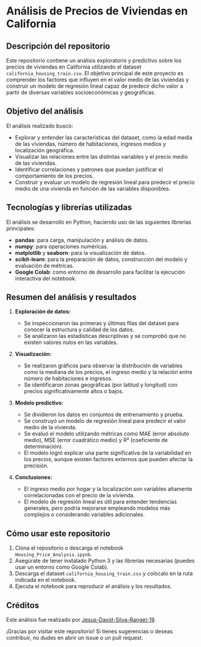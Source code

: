# Análisis de Precios de Viviendas en California

## Descripción del repositorio

Este repositorio contiene un análisis exploratorio y predictivo sobre los precios de viviendas en California utilizando el dataset `california_housing_train.csv`. El objetivo principal de este proyecto es comprender los factores que influyen en el valor medio de las viviendas y construir un modelo de regresión lineal capaz de predecir dicho valor a partir de diversas variables socioeconómicas y geográficas.

## Objetivo del análisis

El análisis realizado buscó:

- Explorar y entender las características del dataset, como la edad media de las viviendas, número de habitaciones, ingresos medios y localización geográfica.
- Visualizar las relaciones entre las distintas variables y el precio medio de las viviendas.
- Identificar correlaciones y patrones que puedan justificar el comportamiento de los precios.
- Construir y evaluar un modelo de regresión lineal para predecir el precio medio de una vivienda en función de las variables disponibles.

## Tecnologías y librerías utilizadas

El análisis se desarrolló en Python, haciendo uso de las siguientes librerías principales:

- **pandas**: para carga, manipulación y análisis de datos.
- **numpy**: para operaciones numéricas.
- **matplotlib** y **seaborn**: para la visualización de datos.
- **scikit-learn**: para la preparación de datos, construcción del modelo y evaluación de métricas.
- **Google Colab**: como entorno de desarrollo para facilitar la ejecución interactiva del notebook.

## Resumen del análisis y resultados

1. **Exploración de datos:**
   - Se inspeccionaron las primeras y últimas filas del dataset para conocer la estructura y calidad de los datos.
   - Se analizaron las estadísticas descriptivas y se comprobó que no existen valores nulos en las variables.

2. **Visualización:**
   - Se realizaron gráficos para observar la distribución de variables como la mediana de los precios, el ingreso medio y la relación entre número de habitaciones e ingresos.
   - Se identificaron zonas geográficas (por latitud y longitud) con precios significativamente altos o bajos.

3. **Modelo predictivo:**
   - Se dividieron los datos en conjuntos de entrenamiento y prueba.
   - Se construyó un modelo de regresión lineal para predecir el valor medio de la vivienda.
   - Se evaluó el modelo utilizando métricas como MAE (error absoluto medio), MSE (error cuadrático medio) y R² (coeficiente de determinación).
   - El modelo logró explicar una parte significativa de la variabilidad en los precios, aunque existen factores externos que pueden afectar la precisión.

4. **Conclusiones:**
   - El ingreso medio por hogar y la localización son variables altamente correlacionadas con el precio de la vivienda.
   - El modelo de regresión lineal es útil para entender tendencias generales, pero podría mejorarse empleando modelos más complejos o considerando variables adicionales.

## Cómo usar este repositorio

1. Clona el repositorio o descarga el notebook `Housing_Price_Analysis.ipynb`.
2. Asegúrate de tener instalado Python 3 y las librerías necesarias (puedes usar un entorno como Google Colab).
3. Descarga el dataset `california_housing_train.csv` y colócalo en la ruta indicada en el notebook.
4. Ejecuta el notebook para reproducir el análisis y los resultados.

## Créditos

Este análisis fue realizado por [Jesus-David-Silva-Rangel-19](https://github.com/Jesus-David-Silva-Rangel-19).

¡Gracias por visitar este repositorio! Si tienes sugerencias o deseas contribuir, no dudes en abrir un issue o un pull request.
````
